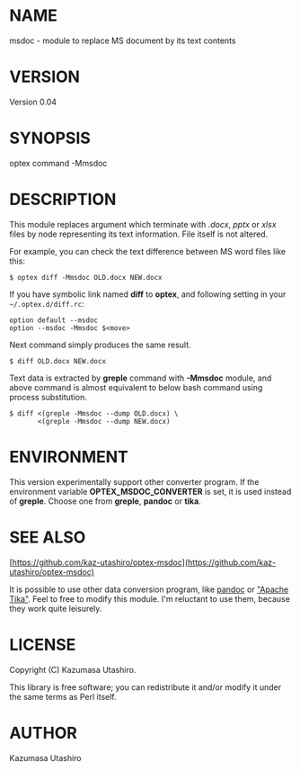# NAME

msdoc - module to replace MS document by its text contents

# VERSION

Version 0.04

# SYNOPSIS

optex command -Mmsdoc

# DESCRIPTION

This module replaces argument which terminate with _.docx_, _pptx_
or _xlsx_ files by node representing its text information.  File
itself is not altered.

For example, you can check the text difference between MS word files
like this:

    $ optex diff -Mmsdoc OLD.docx NEW.docx

If you have symbolic link named **diff** to **optex**, and following
setting in your `~/.optex.d/diff.rc`:

    option default --msdoc
    option --msdoc -Mmsdoc $<move>

Next command simply produces the same result.

    $ diff OLD.docx NEW.docx

Text data is extracted by **greple** command with **-Mmsdoc** module,
and above command is almost equivalent to below bash command using
process substitution.

    $ diff <(greple -Mmsdoc --dump OLD.docx) \
           <(greple -Mmsdoc --dump NEW.docx)

# ENVIRONMENT

This version experimentally support other converter program.  If the
environment variable **OPTEX\_MSDOC\_CONVERTER** is set, it is used
instead of **greple**.  Choose one from **greple**, **pandoc** or
**tika**.

# SEE ALSO

[https://github.com/kaz-utashiro/optex-msdoc](https://github.com/kaz-utashiro/optex-msdoc)

It is possible to use other data conversion program, like [pandoc](https://metacpan.org/pod/pandoc) or
["Apache Tika"](#apache-tika).  Feel to free to modify this module.  I'm reluctant to
use them, because they work quite leisurely.

# LICENSE

Copyright (C) Kazumasa Utashiro.

This library is free software; you can redistribute it and/or modify
it under the same terms as Perl itself.

# AUTHOR

Kazumasa Utashiro
